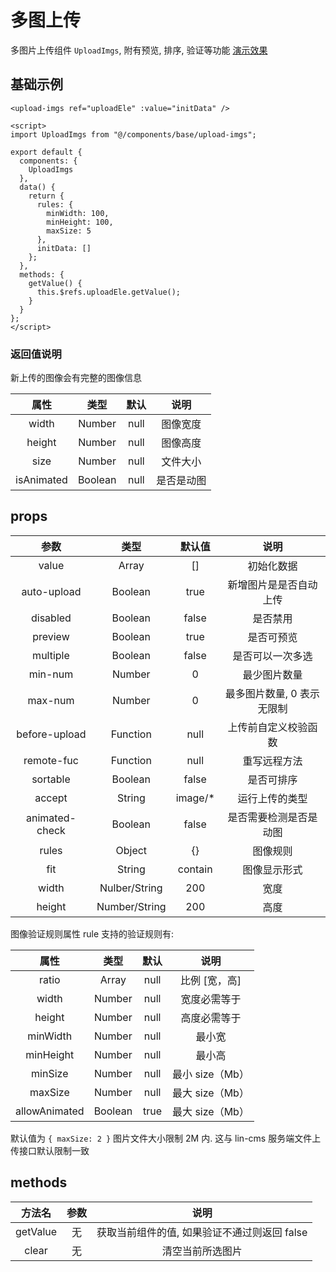 # 多图上传

多图片上传组件 `UploadImgs`, 附有预览, 排序, 验证等功能 [演示效果](http://face.cms.7yue.pro/#/imgs-upload/stage1)

## 基础示例

```vue
<upload-imgs ref="uploadEle" :value="initData" />

<script>
import UploadImgs from "@/components/base/upload-imgs";

export default {
  components: {
    UploadImgs
  },
  data() {
    return {
      rules: {
        minWidth: 100,
        minHeight: 100,
        maxSize: 5
      },
      initData: []
    };
  },
  methods: {
    getValue() {
      this.$refs.uploadEle.getValue();
    }
  }
};
</script>
```

### 返回值说明

新上传的图像会有完整的图像信息

|    属性    |  类型   | 默认 |    说明    |
| :--------: | :-----: | :--: | :--------: |
|   width    | Number  | null |  图像宽度  |
|   height   | Number  | null |  图像高度  |
|    size    | Number  | null |  文件大小  |
| isAnimated | Boolean | null | 是否是动图 |

## props

|      参数      |     类型      |  默认值  |            说明            |
| :------------: | :-----------: | :------: | :------------------------: |
|     value      |     Array     |    []    |         初始化数据         |
|  auto-upload   |    Boolean    |   true   |   新增图片是是否自动上传   |
|    disabled    |    Boolean    |  false   |          是否禁用          |
|    preview     |    Boolean    |   true   |         是否可预览         |
|    multiple    |    Boolean    |  false   |      是否可以一次多选      |
|    min-num     |    Number     |    0     |        最少图片数量        |
|    max-num     |    Number     |    0     | 最多图片数量, 0 表示无限制 |
| before-upload  |   Function    |   null   |    上传前自定义校验函数    |
|   remote-fuc   |   Function    |   null   |        重写远程方法        |
|    sortable    |    Boolean    |  false   |         是否可排序         |
|     accept     |    String     | image/\* |       运行上传的类型       |
| animated-check |    Boolean    |  false   |   是否需要检测是否是动图   |
|     rules      |    Object     |    {}    |          图像规则          |
|      fit       |    String     | contain  |        图像显示形式        |
|     width      | Nulber/String |   200    |            宽度            |
|     height     | Number/String |   200    |            高度            |

图像验证规则属性 rule 支持的验证规则有:

|     属性      |  类型   | 默认 |      说明       |
| :-----------: | :-----: | :--: | :-------------: |
|     ratio     |  Array  | null |  比例 [宽，高]  |
|     width     | Number  | null |  宽度必需等于   |
|    height     | Number  | null |  高度必需等于   |
|   minWidth    | Number  | null |     最小宽      |
|   minHeight   | Number  | null |     最小高      |
|    minSize    | Number  | null | 最小 size（Mb） |
|    maxSize    | Number  | null | 最大 size（Mb） |
| allowAnimated | Boolean | true | 最大 size（Mb） |

默认值为 `{ maxSize: 2 }` 图片文件大小限制 2M 内. 这与 lin-cms 服务端文件上传接口默认限制一致

## methods

|  方法名  | 参数 |                     说明                     |
| :------: | :--: | :------------------------------------------: |
| getValue |  无  | 获取当前组件的值, 如果验证不通过则返回 false |
|  clear   |  无  |               清空当前所选图片               |
